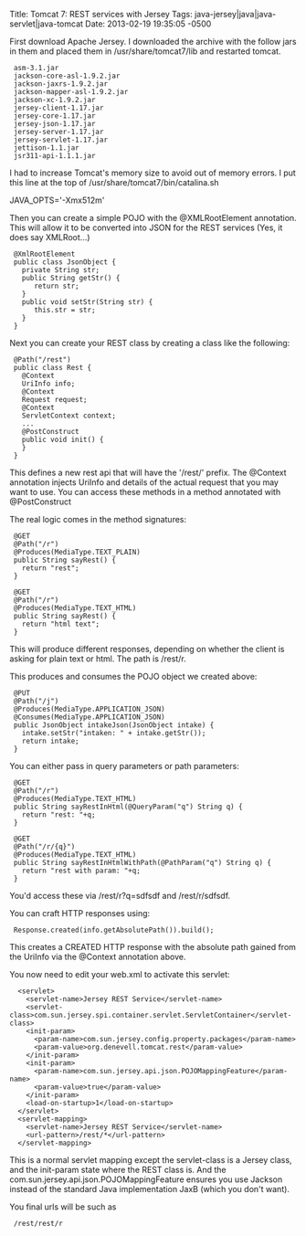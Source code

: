 Title: Tomcat 7: REST services with Jersey
Tags: java-jersey|java|java-servlet|java-tomcat
Date: 2013-02-19 19:35:05 -0500 

First download Apache Jersey. I downloaded the archive with the follow jars in them and placed them in /usr/share/tomcat7/lib and restarted tomcat.

     asm-3.1.jar
     jackson-core-asl-1.9.2.jar
     jackson-jaxrs-1.9.2.jar
     jackson-mapper-asl-1.9.2.jar
     jackson-xc-1.9.2.jar
     jersey-client-1.17.jar
     jersey-core-1.17.jar
     jersey-json-1.17.jar
     jersey-server-1.17.jar
     jersey-servlet-1.17.jar
     jettison-1.1.jar
     jsr311-api-1.1.1.jar

I had to increase Tomcat's memory size to avoid out of memory errors. I put this line at the top of /usr/share/tomcat7/bin/catalina.sh 

 JAVA_OPTS='-Xmx512m'

Then you can create a simple POJO with the @XMLRootElement annotation. This will allow it to be converted into JSON for the REST services (Yes, it does say XMLRoot...)

     @XmlRootElement
     public class JsonObject {
       private String str;
       public String getStr() {
          return str;
       }
       public void setStr(String str) {
          this.str = str;
       }
     }

Next you can create your REST class by creating a class like the following: 

     @Path("/rest")
     public class Rest {
       @Context
       UriInfo info;
       @Context
       Request request;
       @Context
       ServletContext context;
       ...
       @PostConstruct
       public void init() {
       }
     }

This defines a new rest api that will have the '/rest/' prefix. The @Context annotation injects  UriInfo and details of the actual request that you may want to use. You can access these methods in a method annotated with @PostConstruct

The real logic comes in the method signatures:

     @GET
     @Path("/r")
     @Produces(MediaType.TEXT_PLAIN)
     public String sayRest() {
       return "rest";
     }
    
     @GET
     @Path("/r")
     @Produces(MediaType.TEXT_HTML)
     public String sayRest() {
       return "html text";
     }

This will produce different responses, depending on whether the client is asking for plain text or html. The path is /rest/r.

This produces and consumes the POJO object we created above:

     @PUT
     @Path("/j")
     @Produces(MediaType.APPLICATION_JSON)
     @Consumes(MediaType.APPLICATION_JSON)
     public JsonObject intakeJson(JsonObject intake) {
       intake.setStr("intaken: " + intake.getStr());
       return intake;
     }

You can either pass in query parameters or path parameters:

     @GET
     @Path("/r")
     @Produces(MediaType.TEXT_HTML)
     public String sayRestInHtml(@QueryParam("q") String q) {
       return "rest: "+q;
     }  
     
     @GET
     @Path("/r/{q}")
     @Produces(MediaType.TEXT_HTML)
     public String sayRestInHtmlWithPath(@PathParam("q") String q) {
       return "rest with param: "+q;
     }

You'd access these via /rest/r?q=sdfsdf and /rest/r/sdfsdf.

You can craft HTTP responses using:
 
     Response.created(info.getAbsolutePath()).build();

This creates a CREATED HTTP response with the absolute path gained from the UriInfo via the @Context annotation above.

You now need to edit your web.xml to activate this servlet:

      <servlet>
        <servlet-name>Jersey REST Service</servlet-name>
        <servlet-class>com.sun.jersey.spi.container.servlet.ServletContainer</servlet-class>
        <init-param>
          <param-name>com.sun.jersey.config.property.packages</param-name>
          <param-value>org.denevell.tomcat.rest</param-value>
        </init-param>
        <init-param>
          <param-name>com.sun.jersey.api.json.POJOMappingFeature</param-name>
          <param-value>true</param-value>
        </init-param>		    
        <load-on-startup>1</load-on-startup>
      </servlet>
      <servlet-mapping>
        <servlet-name>Jersey REST Service</servlet-name>
        <url-pattern>/rest/*</url-pattern>
      </servlet-mapping>

This is a normal servlet mapping except the servlet-class is a Jersey class, and the init-param state where the REST class is. And the com.sun.jersey.api.json.POJOMappingFeature ensures you use Jackson instead of the standard Java implementation JaxB (which you don't want).

You final urls will be such as 

     /rest/rest/r
